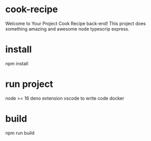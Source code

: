# cook-recipe
Welcome to Your Project  Cook Recipe back-end! This project does something amazing and awesome node typescrip express.

# install
npm install

# run project
node >= 16
deno extension vscode to write code
docker

# build
npm run build



